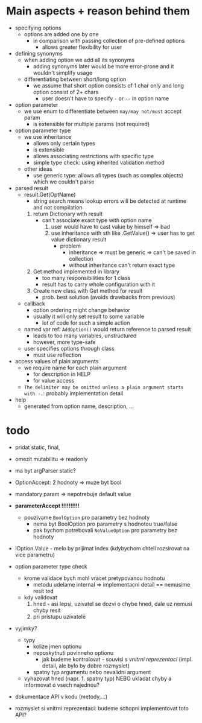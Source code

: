 # Main aspects + reason behind them
- specifying options
    - options are added one by one
        - in comparison with passing collection of pre-defined options
            - allows greater flexibility for user
- defining synonyms
    - when adding option we add all its synonyms
        - adding synonyms later would be more error-prone and it wouldn't simplify usage
    - differentiating between short/long option
        - we assume that short option consists of 1 char only and long option consist of 2+ chars
            - user doesn't have to specify `-` or `--` in option name
- option parameter
    - we use enum to differentiate between `may/may not/must` accept param
        - is extensible for multiple params (not required)
- option parameter type
    - we use inheritance
        - allows only certain types
        - is extensible
        - allows associating restrictions with specific type
        - simple type check: using inherited validation method
    - other ideas
        - use generic type: allows all types (such as complex objects) which we couldn't parse
- parsed result
    - result.Get(OptName)
        - string search means lookup errors will be detected at runtime and not compilation
        1. return Dictionary with result
            - can't associate exact type with option name
                1. user would have to cast value by himself => bad
                2. use inheritance with sth like .GetValue() => user has to get value dictionary result
                    - problem
                        - inheritance => must be generic => can't be saved in collection
                        - without inheritance can't return exact type
        2. Get method implemented in library
            - too many responsibilities for 1 class
            - result has to carry whole configuration with it
        3. Create new class with Get method for result
            - prob. best solution (avoids drawbacks from previous)
    - callback
        - option ordering might change behavior
        - usually it will only set result to some variable
            - lot of code for such a simple action
    - named var ref: `AddOption()` would return reference to parsed result
        - leads to too many variables, unstructured
        - however, more type-safe
    - user specifies options through class
        - must use reflection
- access values of plain arguments
    - we require name for each plain argument
        - for description in HELP
        - for value access
    - `The delimiter may be omitted unless a plain argument starts with -.`: probably implementation detail
- help
    - generated from option name, description, ...




# todo
- pridat static, final,
- omezit mutabilitu => readonly
- ma byt argParser static?
- OptionAccept: 2 hodnoty => muze byt bool
- mandatory param => nepotrebuje default value
- **parameterAccept !!!!!!!!!!**
    - pouzivame `BoolOption` pro parametry bez hodnoty
        - nema byt BoolOption pro parametry s hodnotou true/false
        - pak bychom potrebovali `NoValueOption` pro parametry bez hodnoty
- IOption.Value - melo by prijimat index (kdybychom chteli rozsirovat na vice parametru)

- option parameter type check
    - krome validace bych mohl vracet pretypovanou hodnotu
        - metodu udelame internal => implementacni detail == nemusime resit ted
    - kdy validovat
        1. hned - asi lepsi, uzivatel se dozvi o chybe hned, dale uz nemusi chyby resit
        2. pri pristupu uzivatele
- vyjimky?
    - typy
        - kolize jmen optionu
        - neposkytnuti povinneho optionu
            - jak budeme kontrolovat - souvisi s *vnitrni reprezentaci* (impl. detail, ale bylo by dobre rozmyslet)
        - spatny typ argumentu nebo nevalidni argument
    - vyhazovat hned (napr. 1. spatny typ) NEBO ukladat chyby a informovat o vsech najednou?
- dokumentace API v kodu (metody,...)


- rozmyslet si vnitrni reprezentaci: budeme schopni implementovat toto API?
